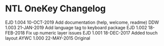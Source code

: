 NTL OneKey Changelog
====================

EJD   1.004   10-OCT-2019     Add documentation (help, welcome, readme)
DDW   1.003   21-JAN-2019     Add language tag to keyboard package
EJD   1.002   18-FEB-2018     Fix up numeric layer issues
EJD   1.001   18-DEC-2017     Added touch layout
AYWC  1.000   22-MAY-2015     Original
